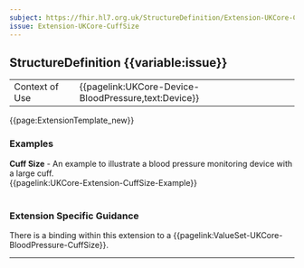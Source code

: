 ```yaml
---
subject: https://fhir.hl7.org.uk/StructureDefinition/Extension-UKCore-CuffSize
issue: Extension-UKCore-CuffSize
---
```

## StructureDefinition {{variable:issue}}

<table id="addToTranspose">
<tr><td>Context of Use</td>
<td>{{pagelink:UKCore-Device-BloodPressure,text:Device}}</td>
</tr>
</table>

{{page:ExtensionTemplate_new}}

<div id="Examples" class="tabcontent">
  <h3>Examples</h3>
  <b>Cuff Size</b> - An example to illustrate a blood pressure monitoring device with a large cuff.<br>
{{pagelink:UKCore-Extension-CuffSize-Example}}
<br><br>
</div>

<h3 id="guidance-cuffsize">Extension Specific Guidance</h3>

There is a binding within this extension to a {{pagelink:ValueSet-UKCore-BloodPressure-CuffSize}}.

---
